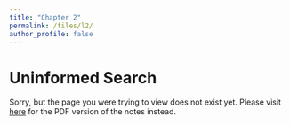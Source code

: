 ```yaml
---
title: "Chapter 2"
permalink: /files/l2/
author_profile: false
---
```


# Uninformed Search

Sorry, but the page you were trying to view does not exist yet. Please visit [here](https://www.overleaf.com/read/tsysdfxhnyvq) for the PDF version of the notes instead.

